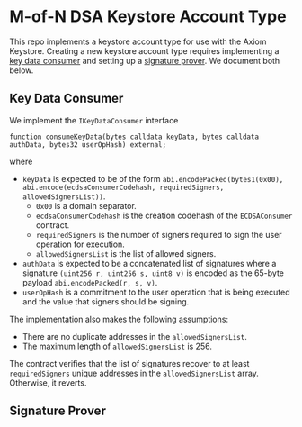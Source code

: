 # M-of-N DSA Keystore Account Type

This repo implements a keystore account type for use with the Axiom Keystore. Creating a new keystore account type requires implementing a [key data consumer](https://keystore-docs.axiom.xyz/docs/creating-a-keystore-account-type/key-data-consumer) and setting up a [signature prover](https://keystore-docs.axiom.xyz/docs/creating-a-keystore-account-type/signature-prover). We document both below.

## Key Data Consumer

We implement the `IKeyDataConsumer` interface

```solidity
function consumeKeyData(bytes calldata keyData, bytes calldata authData, bytes32 userOpHash) external;
```

where 

- `keyData` is expected to be of the form `abi.encodePacked(bytes1(0x00), abi.encode(ecdsaConsumerCodehash, requiredSigners, allowedSignersList))`.
    - `0x00` is a domain separator.
    - `ecdsaConsumerCodehash` is the creation codehash of the `ECDSAConsumer` contract.
    - `requiredSigners` is the number of signers required to sign the user operation for execution.
    - `allowedSignersList` is the list of allowed signers.
- `authData` is expected to be a concatenated list of signatures where a signature `(uint256 r, uint256 s, uint8 v)` is encoded as the 65-byte payload `abi.encodePacked(r, s, v)`.
- `userOpHash` is a commitment to the user operation that is being executed and the value that signers should be signing.

The implementation also makes the following assumptions:
- There are no duplicate addresses in the `allowedSignersList`.
- The maximum length of `allowedSignersList` is 256.

The contract verifies that the list of signatures recover to at least `requiredSigners` unique addresses in the `allowedSignersList` array. Otherwise, it reverts.

## Signature Prover
